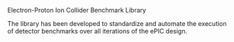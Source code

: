 Electron-Proton Ion Collider Benchmark Library

The library has been developed to standardize and automate the execution of detector benchmarks over all iterations of the ePIC design.
